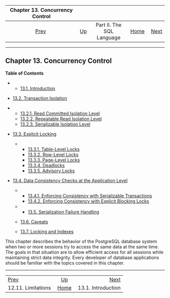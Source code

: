 <!--?xml version="1.0" encoding="UTF-8" standalone="no"?-->

|              Chapter 13. Concurrency Control              |                                            |                           |                                                       |                                               |
| :-------------------------------------------------------: | :----------------------------------------- | :-----------------------: | ----------------------------------------------------: | --------------------------------------------: |
| [Prev](textsearch-limitations.html "12.11. Limitations")  | [Up](sql.html "Part II. The SQL Language") | Part II. The SQL Language | [Home](index.html "PostgreSQL 17devel Documentation") |  [Next](mvcc-intro.html "13.1. Introduction") |

***

## Chapter 13. Concurrency Control

**Table of Contents**

  * *   [13.1. Introduction](mvcc-intro.html)
  * [13.2. Transaction Isolation](transaction-iso.html)

    <!---->

  * *   [13.2.1. Read Committed Isolation Level](transaction-iso.html#XACT-READ-COMMITTED)
    * [13.2.2. Repeatable Read Isolation Level](transaction-iso.html#XACT-REPEATABLE-READ)
    * [13.2.3. Serializable Isolation Level](transaction-iso.html#XACT-SERIALIZABLE)

* [13.3. Explicit Locking](explicit-locking.html)

  * *   [13.3.1. Table-Level Locks](explicit-locking.html#LOCKING-TABLES)
    * [13.3.2. Row-Level Locks](explicit-locking.html#LOCKING-ROWS)
    * [13.3.3. Page-Level Locks](explicit-locking.html#LOCKING-PAGES)
    * [13.3.4. Deadlocks](explicit-locking.html#LOCKING-DEADLOCKS)
    * [13.3.5. Advisory Locks](explicit-locking.html#ADVISORY-LOCKS)

* [13.4. Data Consistency Checks at the Application Level](applevel-consistency.html)

  * *   [13.4.1. Enforcing Consistency with Serializable Transactions](applevel-consistency.html#SERIALIZABLE-CONSISTENCY)
    * [13.4.2. Enforcing Consistency with Explicit Blocking Locks](applevel-consistency.html#NON-SERIALIZABLE-CONSISTENCY)

  * *   [13.5. Serialization Failure Handling](mvcc-serialization-failure-handling.html)
  * [13.6. Caveats](mvcc-caveats.html)
  * [13.7. Locking and Indexes](locking-indexes.html)

This chapter describes the behavior of the PostgreSQL database system when two or more sessions try to access the same data at the same time. The goals in that situation are to allow efficient access for all sessions while maintaining strict data integrity. Every developer of database applications should be familiar with the topics covered in this chapter.

***

|                                                           |                                                       |                                               |
| :-------------------------------------------------------- | :---------------------------------------------------: | --------------------------------------------: |
| [Prev](textsearch-limitations.html "12.11. Limitations")  |       [Up](sql.html "Part II. The SQL Language")      |  [Next](mvcc-intro.html "13.1. Introduction") |
| 12.11. Limitations                                        | [Home](index.html "PostgreSQL 17devel Documentation") |                            13.1. Introduction |
